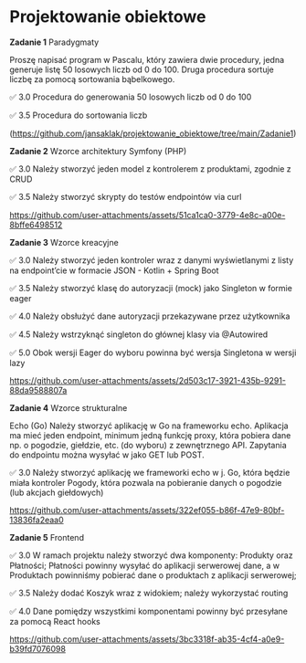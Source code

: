 # Projektowanie obiektowe
**Zadanie 1** Paradygmaty

Proszę napisać program w Pascalu, który zawiera dwie procedury, jedna
generuje listę 50 losowych liczb od 0 do 100. Druga procedura sortuje
liczbę za pomocą sortowania bąbelkowego.

:white_check_mark: 3.0 Procedura do generowania 50 losowych liczb od 0 do 100

:white_check_mark: 3.5 Procedura do sortowania liczb

(https://github.com/jansaklak/projektowanie_obiektowe/tree/main/Zadanie1)

**Zadanie 2** Wzorce architektury Symfony (PHP)

:white_check_mark: 3.0 Należy stworzyć jeden model z kontrolerem z produktami, zgodnie z CRUD

:white_check_mark: 3.5 Należy stworzyć skrypty do testów endpointów via curl

https://github.com/user-attachments/assets/51ca1ca0-3779-4e8c-a00e-8bffe6498512

**Zadanie 3** Wzorce kreacyjne

:white_check_mark: 3.0 Należy stworzyć jeden kontroler wraz z danymi wyświetlanymi z
listy na endpoint’cie w formacie JSON - Kotlin + Spring Boot

:white_check_mark: 3.5 Należy stworzyć klasę do autoryzacji (mock) jako Singleton w
formie eager

:white_check_mark: 4.0 Należy obsłużyć dane autoryzacji przekazywane przez użytkownika

:white_check_mark: 4.5 Należy wstrzyknąć singleton do głównej klasy via @Autowired

:white_check_mark: 5.0 Obok wersji Eager do wyboru powinna być wersja Singletona w wersji
lazy



https://github.com/user-attachments/assets/2d503c17-3921-435b-9291-88da9588807a



**Zadanie 4** Wzorce strukturalne

Echo (Go)
Należy stworzyć aplikację w Go na frameworku echo. Aplikacja ma mieć
jeden endpoint, minimum jedną funkcję proxy, która pobiera dane np. o
pogodzie, giełdzie, etc. (do wyboru) z zewnętrznego API. Zapytania do
endpointu można wysyłać w jako GET lub POST.

:white_check_mark: 3.0 Należy stworzyć aplikację we frameworki echo w j. Go, która będzie
miała kontroler Pogody, która pozwala na pobieranie danych o pogodzie
(lub akcjach giełdowych)

https://github.com/user-attachments/assets/322ef055-b86f-47e9-80bf-13836fa2eaa0

**Zadanie 5** Frontend

:white_check_mark: 3.0 W ramach projektu należy stworzyć dwa komponenty: Produkty oraz
Płatności; Płatności powinny wysyłać do aplikacji serwerowej dane, a w
Produktach powinniśmy pobierać dane o produktach z aplikacji
serwerowej;

:white_check_mark: 3.5 Należy dodać Koszyk wraz z widokiem; należy wykorzystać routing

:white_check_mark: 4.0 Dane pomiędzy wszystkimi komponentami powinny być przesyłane za
pomocą React hooks

https://github.com/user-attachments/assets/3bc3318f-ab35-4cf4-a0e9-b39fd7076098


